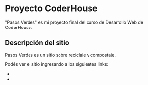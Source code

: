 # Proyecto CoderHouse

"Pasos Verdes" es mi proyecto final del curso de Desarrollo Web de CoderHouse.

## Descripción del sitio

Pasos Verdes es un sitio sobre reciclaje y compostaje.

Podés ver el sitio ingresando a los siguientes links:
- [GitHub page]: (https://macasensio.github.io/pasosVerdes/)
- [Hosting]: (https://pasosverdes.000webhostapp.com/)